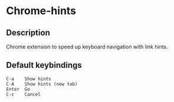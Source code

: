 Chrome-hints
============

Description
-----------
Chrome extension to speed up keyboard navigation with link hints.

Default keybindings
-------------------
	C-a    Show hints
	C-A    Show hints (new tab)
	Enter  Go
	C-c    Cancel
